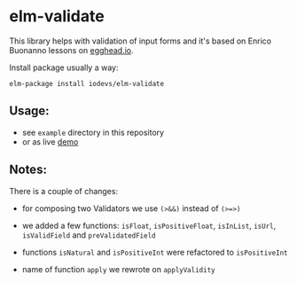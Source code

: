 # elm-validate
This library helps with validation of input forms and it's based on Enrico Buonanno lessons on [egghead.io](https://egghead.io/courses/form-validation-in-elm).

Install package usually a way:
```
elm-package install iodevs/elm-validate
```


## Usage:
* see `example` directory in this repository
* or as live [demo](https://iodevs.github.io/elm-validate)


## Notes:
There is a couple of changes:
* for composing two Validators we use `(>&&)` instead of `(>=>)`
* we added a few functions: `isFloat`, `isPositiveFloat`, `isInList`, `isUrl`, `isValidField` and `preValidatedField`

* functions `isNatural` and `isPositiveInt` were refactored to `isPositiveInt`
* name of function `apply` we rewrote on `applyValidity`
